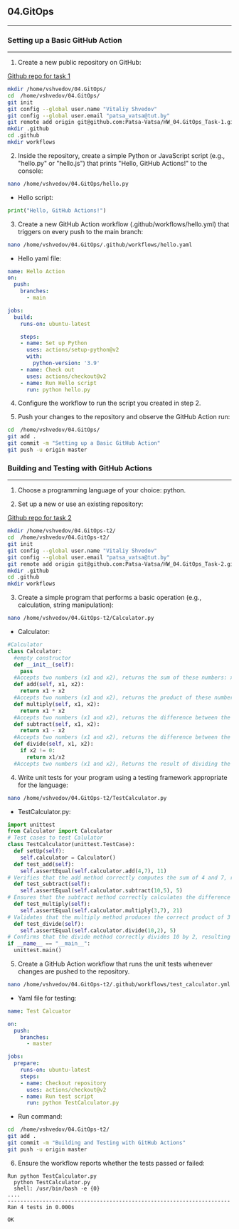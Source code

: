 ## 04.GitOps

---

### Setting up a Basic GitHub Action

---

1. Create a new public repository on GitHub:

[Github repo for task 1](https://github.com/Patsa-Vatsa/HW_04.GitOps_Task-1)

```bash
mkdir /home/vshvedov/04.GitOps/
cd  /home/vshvedov/04.GitOps/
git init
git config --global user.name "Vitaliy Shvedov"
git config --global user.email "patsa_vatsa@tut.by"
git remote add origin git@github.com:Patsa-Vatsa/HW_04.GitOps_Task-1.git
mkdir .github
cd .github
mkdir workflows
```

2. Inside the repository, create a simple Python or JavaScript script (e.g., "hello.py" or "hello.js") that prints "Hello, GitHub Actions!" to the console:

```bash
nano /home/vshvedov/04.GitOps/hello.py
```

- Hello script:

```python
print("Hello, GitHub Actions!")
```

3. Create a new GitHub Action workflow (.github/workflows/hello.yml) that triggers on every push to the main branch:

```bash
nano /home/vshvedov/04.GitOps/.github/workflows/hello.yaml
```

- Hello yaml file:

```yaml
name: Hello Action
on:
  push:
    branches:
      - main

jobs:
  build:
    runs-on: ubuntu-latest

    steps:
    - name: Set up Python
      uses: actions/setup-python@v2
      with:
        python-version: '3.9'
    - name: Check out
      uses: actions/checkout@v2
    - name: Run Hello script
      run: python hello.py
```

4. Configure the workflow to run the script you created in step 2.

5. Push your changes to the repository and observe the GitHub Action run:

```bash
cd  /home/vshvedov/04.GitOps/
git add .
git commit -m "Setting up a Basic GitHub Action"
git push -u origin master
```


### Building and Testing with GitHub Actions

---
1. Choose a programming language of your choice: python.

2. Set up a new or use an existing repository:

[Github repo for task 2](https://github.com/Patsa-Vatsa/HW_04.GitOps_Task-2)

```bash
mkdir /home/vshvedov/04.GitOps-t2/
cd  /home/vshvedov/04.GitOps-t2/
git init
git config --global user.name "Vitaliy Shvedov"
git config --global user.email "patsa_vatsa@tut.by"
git remote add origin git@github.com:Patsa-Vatsa/HW_04.GitOps_Task-2.git
mkdir .github
cd .github
mkdir workflows
```

3. Create a simple program that performs a basic operation (e.g., calculation, string manipulation):

```bash
nano /home/vshvedov/04.GitOps-t2/Calculator.py
```

- Calculator:

```python
#Calculator
class Calculator:
  #empty constructor
  def __init__(self):
    pass
  #Accepts two numbers (x1 and x2), returns the sum of these numbers: x1+x2
  def add(self, x1, x2):
    return x1 + x2
  #Accepts two numbers (x1 and x2), returns the product of these numbers: x1⋅x2
  def multiply(self, x1, x2):
    return x1 * x2
  #Accepts two numbers (x1 and x2), returns the difference between the first and second numbers: x1−x2
  def subtract(self, x1, x2):
    return x1 - x2
  #Accepts two numbers (x1 and x2), returns the difference between the first and second numbers: x1−x2
  def divide(self, x1, x2):
    if x2 != 0:
      return x1/x2
  #Accepts two numbers (x1 and x2), Returns the result of dividing the first number by the second: x1/x12 (if x2 is not equal to 0)
```

4. Write unit tests for your program using a testing framework appropriate for the language:

```bash
nano /home/vshvedov/04.GitOps-t2/TestCalculator.py
```

- TestCalculator.py:

```python
import unittest
from Calculator import Calculator
# Test cases to test Calulator
class TestCalculator(unittest.TestCase):
  def setUp(self):
    self.calculator = Calculator()
  def test_add(self):
    self.assertEqual(self.calculator.add(4,7), 11)
# Verifies that the add method correctly computes the sum of 4 and 7, resulting in 11.
  def test_subtract(self):
    self.assertEqual(self.calculator.subtract(10,5), 5)
# Ensures that the subtract method correctly calculates the difference between 10 and 5, yielding 5.
  def test_multiply(self):
    self.assertEqual(self.calculator.multiply(3,7), 21)
# Validates that the multiply method produces the correct product of 3 and 7, which is 21.
  def test_divide(self):
    self.assertEqual(self.calculator.divide(10,2), 5)
# Confirms that the divide method correctly divides 10 by 2, resulting in 5 (assuming x2 is not equal to 0).
if __name__ == "__main__":
  unittest.main()
```
5. Create a GitHub Action workflow that runs the unit tests whenever changes are pushed to the repository.

```bash
nano /home/vshvedov/04.GitOps-t2/.github/workflows/test_calculator.yml
```

- Yaml file for testing:

```yaml
name: Test Calcuator

on:
  push:
    branches:
      - master

jobs:
  prepare:
    runs-on: ubuntu-latest
    steps:
    - name: Checkout repository
      uses: actions/checkout@v2
    - name: Run test script
      run: python TestCalculator.py
```

- Run command:

```bash
cd  /home/vshvedov/04.GitOps-t2/
git add .
git commit -m "Building and Testing with GitHub Actions"
git push -u origin master
```

6. Ensure the workflow reports whether the tests passed or failed:

```
Run python TestCalculator.py
  python TestCalculator.py
  shell: /usr/bin/bash -e {0}
....
----------------------------------------------------------------------
Ran 4 tests in 0.000s

OK
```